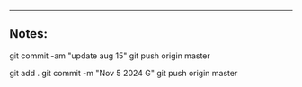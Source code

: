 ----

## Notes:

git commit -am "update aug 15"
git push origin master

git add .
git commit -m "Nov 5 2024 G"
git push origin master
